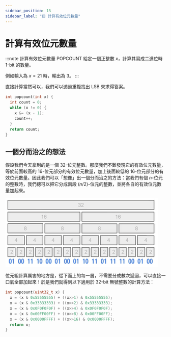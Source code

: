 ```yaml
---
sidebar_position: 13
sidebar_label: "🟨 計算有效位元數量"
---
```


# 計算有效位元數量

:::note 計算有效位元數量 POPCOUNT
給定一個正整數 $x$，計算其寫成二進位時 $1$-bit 的數量。

例如輸入為 $x=21$ 時，輸出為 $3$。
:::

直接計算當然可以，我們可以透過重複找出 LSB 來求得答案。

```cpp
int popcount(int x) {
  int count = 0;
  while (x != 0) {
    x &= (x - 1);
    count++;
  }
  return count;
}
```

## 一個分而治之的想法

假設我們今天拿到的是一個 32-位元整數。那麼我們不難發現它的有效位元數量，等於前面較高的 16-位元部分的有效位元數量，加上後面較低的 16-位元部分的有效位元數量。因此我們可以「想像」出一個分而治之的方法：當我們有個 $n$-位元的整數時，我們總可以把它分成兩段 $(n/2)$-位元的整數，並將各自的有效位元數量加起來。

![](popcount.gif)

位元組計算厲害的地方是，從下而上的每一層，不需要分成數次遞迴，可以直接一口氣全部加起來！於是我們就得到以下適用於 32-bit 無號整數的計算方法：

```cpp
int popcount(uint32_t x) {
  x = (x & 0x55555555) + ((x>>1) & 0x55555555);
  x = (x & 0x33333333) + ((x>>2) & 0x33333333);
  x = (x & 0x0F0F0F0F) + ((x>>4) & 0x0F0F0F0F);
  x = (x & 0x00FF00FF) + ((x>>8) & 0x00FF00FF);
  x = (x & 0x0000FFFF) + ((x>>16) & 0x0000FFFF);
  return x;
}
```